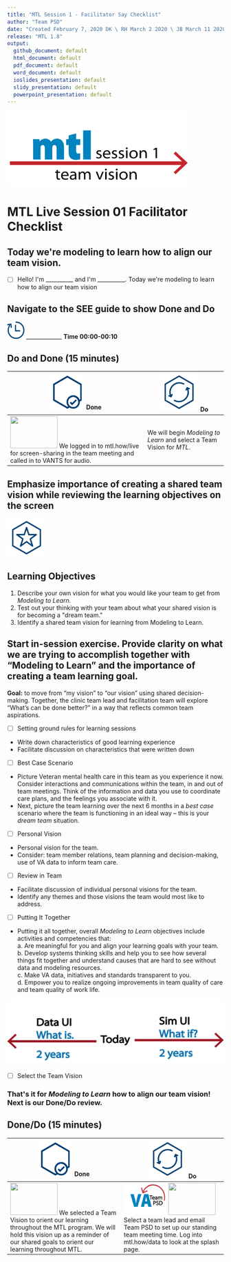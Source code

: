 ```yaml
---
title: "MTL Session 1 - Facilitator Say Checklist"
author: "Team PSD"
date: "Created February 7, 2020 DK \ RH March 2 2020 \ JB March 11 2020"
release: "MTL 1.8"
output: 
  github_document: default
  html_document: default
  pdf_document: default
  word_document: default
  ioslides_presentation: default
  slidy_presentation: default
  powerpoint_presentation: default
---
```


[<img src = "https://github.com/lzim/teampsd/blob/master/resources/title_slides/mtl_s01_teamvision_title.png"
     height = "175" width = "420">](#DontLink)

# MTL Live Session 01 Facilitator Checklist

## Today we're modeling to learn how to align our team vision.
- [ ]  Hello! I'm __________ and I'm __________. Today we're modeling to learn how to align our team vision

## Navigate to the SEE guide to show Done and Do
<img src = "https://github.com/lzim/teampsd/blob/master/resources/icons/timestamp.png" height = "40" width = "40" style ="display: inline-block"/> _____________ **Time 00:00-00:10** 
## Do and Done (15 minutes)
<!-- Do/Done Tables -->
| <img src = "https://github.com/lzim/teampsd/blob/master/resources/icons/done.png" height = "80" width = "80"> **Done** | <img src = "https://github.com/lzim/teampsd/blob/master/resources/icons/do.png" height = "90" width = "90"> **Do** |
| --- | --- | 
|[<img src = "https://raw.githubusercontent.com/lzim/teampsd/master/resources/logos/mtl_how_live_sm.png" height = "75" width = "110">](http://mtl.how/live) We logged in to mtl.how/live for screen-sharing in the team meeting and called in to VANTS for audio. | We will begin _Modeling to Learn_ and select a Team Vision for _MTL_. | 
## Emphasize importance of creating a shared team vision while reviewing the learning objectives on the screen 
<!-- Learning Objectives Icon --> 
<img src = "https://github.com/lzim/teampsd/blob/master/resources/icons/learning_objectives.png" height = "90" width = "90" style ="display: inline-block"/> 

## Learning Objectives
1. Describe your own vision for what you would like your team to get from *Modeling to Learn*.
2. Test out your thinking with your team about what your shared vision is for becoming a "dream team."
3. Identify a shared team vision for learning from Modeling to Learn.

## Start in-session exercise. Provide clarity on what we are trying to accomplish together with “Modeling to Learn” and the importance of creating a team learning goal.
**Goal:**  to move from “my vision” to “our vision” using shared decision-making. Together, the clinic team lead and facilitation team will explore “What’s can be done better?” in a way that reflects common team aspirations. 

- [ ] Setting ground rules for learning sessions
-	Write down characteristics of good learning experience
-	Facilitate discussion on characteristics that were written down

- [ ] Best Case Scenario
-	Picture Veteran mental health care in this team as you experience it now. Consider interactions and communications within the team, in and out of team meetings. Think of the information and data you use to coordinate care plans, and the feelings you associate with it.
-	Next, picture the team learning over the next 6 months in a *best case* scenario where the team is functioning in an ideal way – this is your *dream team* situation.

- [ ] Personal Vision
-	Personal vision for the team.
-	Consider: team member relations, team planning and decision-making, use of VA data to inform team care.

- [ ] Review in Team
-	Facilitate discussion of individual personal visions for the team.
-	Identify any themes and those visions the team would most like to address.


- [ ] Putting It Together
+ Putting it all together, overall *Modeling to Learn* objectives include activities and competencies that:  
  a. Are meaningful for you and align your learning goals with your team.  
  b. Develop systems thinking skills and help you to see how several things fit together and understand causes that are hard to see without data and modeling resources.  
  c. Make VA data, initiatives and standards transparent to you.  
  d. Empower you to realize ongoing improvements in team quality of care and team quality of work life.  

<img src = "https://raw.githubusercontent.com/lzim/teampsd/master/resources/illustrations/data_ui_sim_ui.png">

- [ ] Select the Team Vision

### That's it for *Modeling to Learn* how to align our team vision! Next is our Done/Do review.  


## Done/Do (15 minutes)  
<!-- Do/Done Tables -->
| <img src = "https://github.com/lzim/teampsd/blob/master/resources/icons/done.png" height = "80" width = "80"> **Done** | <img src = "https://github.com/lzim/teampsd/blob/master/resources/icons/do.png" height = "90" width = "90"> **Do** |
| --- | --- | 
|[<img src = "https://raw.githubusercontent.com/lzim/teampsd/master/resources/logos/mtl_how_live_sm.png" height = "75" width = "110">](http://mtl.how/live) We selected a Team Vision to orient our learning throughout the MTL program. We will hold this vision up as a reminder of our shared goals to orient our learning throughout MTL. | [<img src = "https://github.com/lzim/teampsd/blob/master/resources/logos/va_team_psd_logo_sq_sm.png?raw=true" height = "75" width = "100">](mailto:mtl.help@va.gov) [<img src = "https://raw.githubusercontent.com/lzim/teampsd/master/resources/logos/mtl_how_data_sm.png" height = "75" width = "110">](http://mtl.how/data) Select a team lead and email Team PSD to set up our standing team meeting time. Log into mtl.how/data to look at the splash page. | 
